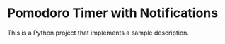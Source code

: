 
# Pomodoro Timer with Notifications
This is a Python project that implements a sample description.
